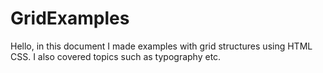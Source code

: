# GridExamples
Hello, in this document I made examples with grid structures using HTML CSS. I also covered topics such as typography etc.
